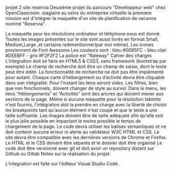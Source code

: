 projet 2 site reservia Deuxième projet du parcours "Développeur web" chez OpenClassroom. stagiaire au seins du entreprise virtuelle la premiere mission est d'intégrer la maquette d'un site de planification de vacance nommé "Reservia".

La maquette pour les résolutions ordinateur et téléphone nous est donné.
Toutes les images présentes sur le site sont aussi livrés en format Small, Medium,Large ,et certaine redimentionner(par moi même).
Les icones proviennent de Font Awesome
Les couleurs sont : bleu #0065FC - bleu clair #DEEBFF - gris #F2F2F2
La police est "Raleway"
Cahier des charges
L'integration doit se faire en HTML5 & CSS3, sans framework (bootstrap par exemple)
Le champ de recherche doit être un champ de saisie, dont le texte peut être édité. La fonctionnalité de recherche ne doit pas être implémenté pour autant.
Chaque carte d’hébergement ou d’activité devra être cliquable dans son intégralité. Pour l’instant les liens seront vides.
Les filtres, bien que non fonctionnels, doivent changer de style au survol.
Dans le menu, les liens “Hébergements” et “Activités” sont des ancres qui doivent mener aux sections de la page.
Même si aucune maquette pour la résolution tablette n'est fournis, l'intégration doit la prendre en charge avec la liberté de choisir les breakpoints tant qu'aucun élément n'est coupé et que le texte a une taille suffisante.
Les images doivent être de taille adéquate afin qu'elle soit le plus jolie possible en impactant le moins possible le temps de chargement de la page.
Le code devra utiliser les balises sémantiques et ne doit contenir aucune erreur ni alerte au validateur W3C HTML et CSS.
Le site devra être compatible avec les dernières versions de Chrome et Firefox.
Le HTML et le CSS doivent être séparés et le dossier doit être organisé
Le code doit être versionné avec git et doit avoir un repository distant sur Github ou Gitlab
Notes sur la réalisation du projet:

L'integration est faite sur l'éditeur Visual Studio Code .